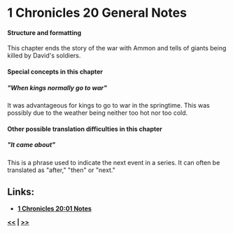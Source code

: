 # 1 Chronicles 20 General Notes

#### Structure and formatting

This chapter ends the story of the war with Ammon and tells of giants being killed by David's soldiers.

#### Special concepts in this chapter

##### "When kings normally go to war"
It was advantageous for kings to go to war in the springtime. This was possibly due to the weather being neither too hot nor too cold.

#### Other possible translation difficulties in this chapter

##### "It came about"
This is a phrase used to indicate the next event in a series. It can often be translated as "after," "then" or "next."
## Links:

* __[1 Chronicles 20:01 Notes](./01.md)__

__[<<](../19/intro.md) | [>>](../21/intro.md)__
